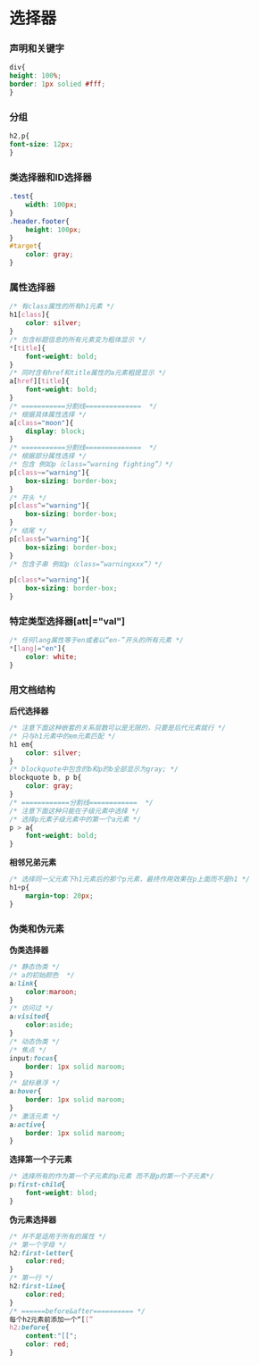 选择器
====

### **声明和关键字** ###

```CSS
div{
height: 100%;
border: 1px solied #fff;
}

```

### 分组 ###

```CSS
h2,p{
font-size: 12px;
}
```

### 类选择器和ID选择器 ###

```CSS
.test{
    width: 100px;
}
.header.footer{
    height: 100px;
}
#target{
    color: gray;
}
```

### 属性选择器 ###

```CSS
/* 有class属性的所有h1元素 */
h1[class]{
    color: silver;
}
/* 包含标题信息的所有元素变为粗体显示 */
*[title]{
    font-weight: bold;
}
/* 同时含有href和title属性的a元素粗提显示 */
a[href][title]{
    font-weight: bold;
}
/* ===========分割线==============  */
/* 根据具体属性选择 */
a[class="moon"]{
    display: block;
}
/* ===========分割线==============  */
/* 根据部分属性选择 */
/* 包含 例如p（class=“warning fighting”）*/
p[class~="warning"]{
    box-sizing: border-box;
}
/* 开头 */
p[class^="warning"]{
    box-sizing: border-box;
}
/* 结尾 */
p[class$="warning"]{
    box-sizing: border-box;
}
/* 包含子串 例如p（class=“warningxxx”）*/

p[class*="warning"]{
    box-sizing: border-box;
}
```

### 特定类型选择器[att|="val"] ###

```CSS
/* 任何lang属性等于en或者以“en-”开头的所有元素 */
*[lang|="en"]{
    color: white;
}
```

### 用文档结构 ###

**后代选择器**
```CSS
/* 注意下面这种嵌套的关系层数可以是无限的，只要是后代元素就行 */
/* 只与h1元素中的em元素匹配 */
h1 em{
    color: silver;
}
/* blockquote中包含的b和p的b全部显示为gray; */
blockquote b, p b{
    color: gray;
}
/* ============分割线============  */
/* 注意下面这种只能在子级元素中选择 */
/* 选择p元素子级元素中的第一个a元素 */
p > a{
    font-weight: bold;
}
```
**相邻兄弟元素**
```CSS
/* 选择同一父元素下h1元素后的那个p元素，最终作用效果在p上面而不是h1 */
h1+p{
    margin-top: 20px;
}
```

### 伪类和伪元素 ###

**伪类选择器**
```CSS
/* 静态伪类 */
/* a的初始颜色  */
a:link{
    color:maroon;
}
/* 访问过 */
a:visited{
    color:aside;
}
/* 动态伪类 */
/* 焦点 */
input:focus{
    border: 1px solid maroom;
}
/* 鼠标悬浮 */
a:hover{
    border: 1px solid maroom;
}
/* 激活元素 */
a:active{
    border: 1px solid maroom;
}
```
**选择第一个子元素**
```CSS
/* 选择所有的作为第一个子元素的p元素 而不是p的第一个子元素*/
p:first-child{
    font-weight: blod;
}
```
**伪元素选择器**
```CSS
/* 并不是适用于所有的属性 */
/* 第一个字母 */
h2:first-letter{
    color:red;
}
/* 第一行 */
h2:first-line{
    color:red;
}
/* ======before&after========== */
每个h2元素前添加一个“[[”
h2:before{
    content:"[[";
    color: red;
}

```
